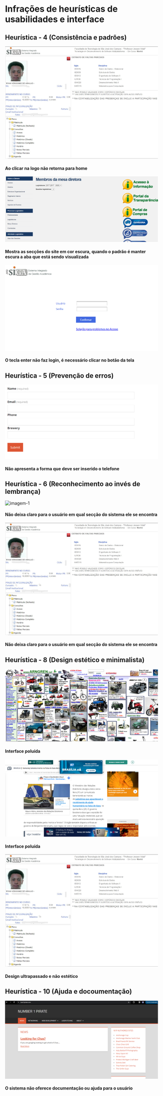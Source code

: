 # Infrações de heurísticas de usabilidades e interface
#####
## Heurística - 4 (Consistência e padrões)

![imagem-6](media/siga-fatec.jpg)
#### Ao clicar na logo não retorna para home

![imagem-7](media/image.png)
#### Mostra as secções do site em cor escura, quando o padrão é manter escura a aba que está sendo visualizada

![imagem-8](media/login-siga.png)
#### O tecla enter não faz login, é necessário clicar no botão da tela
#####
## Heurística - 5 (Prevenção de erros)

![imagem-4](media/Captura%20de%20tela%202024-03-01%20103423.png)
#### Não apresenta a forma que deve ser inserido o telefone
#####
## Heurística - 6 (Reconhecimento ao invés de lembrança)

![imagem-1](/media/Captura%20de%20tela%202024-03-01%20100317.png)
#### Não deixa claro para o usuário em qual secção do sistema ele se encontra

![imagem-6](media/siga-fatec.jpg)
#### Não deixa claro para o usuário em qual secção do sistema ele se encontra
#####
## Heurística - 8 (Design estético e minimalista)

![imagem-2](media/Captura%20de%20tela%202024-03-01%20101637.png)
#### Interface poluída

![imagem-5](media/Captura%20de%20tela%202024-03-01%20104406.png)
#### Interface poluída

![imagem-6](media/siga-fatec.jpg)
#### Design ultrapassado e não estético
#####
## Heurística - 10 (Ajuda e docoumentação)

![imagem-3](media/Captura%20de%20tela%202024-03-01%20102554.png)
#### O sistema não oferece documentação ou ajuda para o usuário
